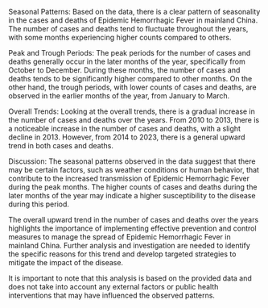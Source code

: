 Seasonal Patterns: 
Based on the data, there is a clear pattern of seasonality in the cases and deaths of Epidemic Hemorrhagic Fever in mainland China. The number of cases and deaths tend to fluctuate throughout the years, with some months experiencing higher counts compared to others.

Peak and Trough Periods: 
The peak periods for the number of cases and deaths generally occur in the later months of the year, specifically from October to December. During these months, the number of cases and deaths tends to be significantly higher compared to other months. On the other hand, the trough periods, with lower counts of cases and deaths, are observed in the earlier months of the year, from January to March.

Overall Trends: 
Looking at the overall trends, there is a gradual increase in the number of cases and deaths over the years. From 2010 to 2013, there is a noticeable increase in the number of cases and deaths, with a slight decline in 2013. However, from 2014 to 2023, there is a general upward trend in both cases and deaths.

Discussion: 
The seasonal patterns observed in the data suggest that there may be certain factors, such as weather conditions or human behavior, that contribute to the increased transmission of Epidemic Hemorrhagic Fever during the peak months. The higher counts of cases and deaths during the later months of the year may indicate a higher susceptibility to the disease during this period.

The overall upward trend in the number of cases and deaths over the years highlights the importance of implementing effective prevention and control measures to manage the spread of Epidemic Hemorrhagic Fever in mainland China. Further analysis and investigation are needed to identify the specific reasons for this trend and develop targeted strategies to mitigate the impact of the disease.

It is important to note that this analysis is based on the provided data and does not take into account any external factors or public health interventions that may have influenced the observed patterns.